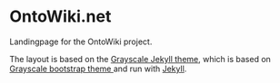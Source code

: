 OntoWiki.net
============

Landingpage for the OntoWiki project.

The layout is based on the [Grayscale Jekyll theme](https://jeromelachaud.github.io/grayscale-theme), which is based on [Grayscale bootstrap theme ](http://ironsummitmedia.github.io/startbootstrap-grayscale/) and run with [Jekyll](http://jekyllrb.com/).
